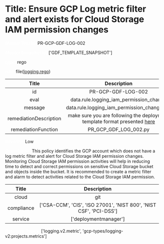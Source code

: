 



# Title: Ensure GCP Log metric filter and alert exists for Cloud Storage IAM permission changes


***<font color="white">Master Test Id:</font>*** PR-GCP-GDF-LOG-002

***<font color="white">Master Snapshot Id:</font>*** ['GDF_TEMPLATE_SNAPSHOT']

***<font color="white">type:</font>*** rego

***<font color="white">rule:</font>*** file([logging.rego])  
  
  
  
  

|Title|Description|
| :---: | :---: |
|id|PR-GCP-GDF-LOG-002|
|eval|data.rule.logging_iam_permission_change|
|message|data.rule.logging_iam_permission_change_err|
|remediationDescription|make sure you are following the deployment template format presented <a href='https://cloud.google.com/logging/docs/reference/v2/rest/v2/projects.metrics' target='_blank'>here</a>|
|remediationFunction|PR_GCP_GDF_LOG_002.py|


***<font color="white">Severity:</font>*** Low

***<font color="white">Description:</font>*** This policy identifies the GCP account which does not have a log metric filter and alert for Cloud Storage IAM permission changes. Monitoring Cloud Storage IAM permission activities will help in reducing time to detect and correct permissions on sensitive Cloud Storage bucket and objects inside the bucket. It is recommended to create a metric filter and alarm to detect activities related to the Cloud Storage IAM permission.  
  
  

|Title|Description|
| :---: | :---: |
|cloud|git|
|compliance|['CSA-CCM', 'CIS', 'ISO 27001', 'NIST 800', 'NIST CSF', 'PCI-DSS']|
|service|['deploymentmanager']|


***<font color="white">Resource Types:</font>*** ['logging.v2.metric', 'gcp-types/logging-v2:projects.metrics']


[logging.rego]: https://github.com/prancer-io/prancer-compliance-test/tree/master/google/iac/logging.rego
